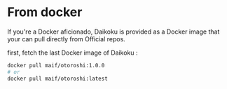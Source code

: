 # From docker

If you're a Docker aficionado, Daikoku is provided as a Docker image that your can pull directly from Official repos.

first, fetch the last Docker image of Daikoku :

```sh
docker pull maif/otoroshi:1.0.0
# or 
docker pull maif/otoroshi:latest
```